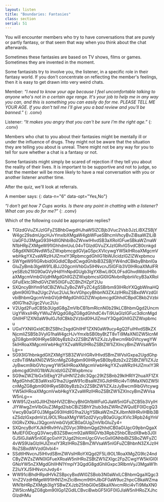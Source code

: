 ```yaml
---
layout: listen
title: "Boundaries: Fantasies"
class: section
serial: 51
---
```

You will encounter members who try to have conversations that are purely or partly fantasy, or that seem that way when you think about the chat afterwards.

Sometimes these fantasies are based on TV shows, films or games. Sometimes they are invented in the moment.

Some fantasists try to involve you, the listener, in a specific role in their fantasy world. If you don't concentrate on reflecting the member's feelings, then it is easy to get drawn into very weird chats.

Member: *“I need to know your age because I feel uncomfortable talking to anyone who's not in a certain age range. It's your job to help me in any way you can, and this is something you can easily do for me. PLEASE TELL ME YOUR AGE. If you don't tell me I'll give you a bad review and you'll be banned.”*
{: .conv}

Listener: *“It makes you angry that you can't be sure I'm the right age.”*
{: .conv}

Members who chat to you about their fantasies might be mentally ill or under the influence of drugs. They might not be aware that the situation they are telling you about is unreal. There might not be any way for you to tell for sure whether a chat is a fantasy or not.

Some fantasists might simply be scared of rejection if they tell you about the reality of their lives. It is important to be supportive and not to judge, so that the member will be more likely to have a real conversation with you or another listener another time.

After the quiz, we'll look at referrals.

A member says:
{: data-n="6" data-opt="Yes,No"}

*“I don't get how 7 Cups works. Is there any point in chatting with a listener? What can you do for me?”*
{: .conv}

Which of the following could be appropriate replies?

- TGlzdGVuZXJzIGFyZSBhbGwgdHJhaW5lZCBjb3Vuc2Vsb3JzLiBXZSBjYW4gc29sdmUgcHJvYmxlbXMgaW4gbWFueSBhcmVhcyBvZiBsaWZlLiBUaGF0J3MgaG93IHdlIGNhbiBoZWxwIHlvdSB3aXRoIGFueSBkaWZmaWN1bHRpZXMgeW91IGhhdmUuL04vTGlzdGVuZXJzIGRvIG5vdCB0cnkgdG8gdXNlIGNvdW5zZWxpbmcgdGVjaG5pcXVlcywgYW5kIHRoaXMgcmVwbHkgYXZvaWRzIHJlZmxlY3RpbmcgdGhlIG1lbWJlcidzIGZlZWxpbmcu
- SWYgeW91IGRvbid0IGdldCBpdCwgdGhlbiB3ZSBjYW4ndCBkbyBhbnl0aGluZyBmb3IgeW91LiBJJ20gcmVhbGx5IHNvcnJ5IGFib3V0IHRoaXMuIFRyeSBzb21lIG90aGVyIHdlYnNpdGUgb3IgYXBwLi9OL0FsdGhvdWdoIHRoaXMgcmVmbGVjdHMgdGhlIGZlZWxpbmcsIGl0IGNvbnRpbnVlcyB3aXRoIGFuIEktc3RhdGVtZW50IGFuZCBhZHZpY2Uu
- SXQncyBhYm91dCBiZWluZyBoZWFyZC4gSSBrbm93IHRoYXQgbWlnaHQgbm90IG1ha2Ugc2Vuc2UuL1kvVGhpcyBhbnN3ZXJzIHRoZSBxdWVzdGlvbiBhbmQgcmVmbGVjdHMgdGhlIGZlZWxpbmcgdGhhdCBpdCBkb2Vzbid0IG1ha2Ugc2Vuc2Uu
- V2Ugd2FudCB5b3UgdG8gZmVlbCB1bmRlcnN0b29kLCBhbmQgd2UncmUgYWxsIHRyYWluZWQgdG8gZG8gdGhhdC4vTi9UaGlzIGFuc3dlcnMgdGhlIHF1ZXN0aW9uIGJ1dCBkb2Vzbid0IHJlZmxlY3QgdGhlIGZlZWxpbmcu
- UGxlYXNlIGxldCBtZSBhc2sgdGhlIHF1ZXN0aW9ucy4gQ2FuIHlvdSBkZXNjcmliZSB5b3VyIG1haW4gcHJvYmxlbSB0byBtZT8vTi9MaXN0ZW5lcnMgZG8gbm90IHRyeSB0byBzb2x2ZSBtZW1iZXJzJyBwcm9ibGVtcywgYW5kIHRoaXMgcmVwbHkgYXZvaWRzIHRoZSBtZW1iZXIncyBmZWVsaW5nLg==
- SG93IG1hbnkgdGltZXMgYSB3ZWVrIGRvIHlvdSBmZWVsIGxpa2UgdGhpcz8vTi9MaXN0ZW5lcnMgZG8gbm90IHRyeSB0byBzb2x2ZSBtZW1iZXJzJyBwcm9ibGVtcywgYW5kIHRoaXMgcmVwbHkgYXZvaWRzIHJlZmxlY3RpbmcgdGhlIG1lbWJlcidzIGZlZWxpbmcu
- SG9wZWZ1bGx5IEkgY2FuIHN1Z2dlc3Qgc29tZSBnb29kIHRlY2huaXF1ZXMgdGhhdCB3aWxsIG1ha2UgeW91ciBsaWZlIGJldHRlci4vTi9MaXN0ZW5lcnMgZG8gbm90IHRyeSB0byBzb2x2ZSBtZW1iZXJzJyBwcm9ibGVtcywgYW5kIHRoaXMgcmVwbHkgYXZvaWRzIHRoZSBtZW1iZXIncyBmZWVsaW5nLg==
- WW91J2xsIGJlIHZhbHVlZCBhcyBhIGh1bWFuIGJlaW5nIGFuZCB5b3VyIHJlYWwgZmVlbGluZ3Mgd2lsbCBiZSBhY2tub3dsZWRnZWQuIEF0IDcgQ3VwcyB0aGF0J3MgaG93IHdlIG1ha2UgYSBkaWZmZXJlbmNlIHRvIHBlb3BsZSdzIGxpdmVzLi9OL1RoaXMgYW5zd2VycyB0aGUgcXVlc3Rpb24gYnV0IGRvZXNuJ3QgcmVmbGVjdCB0aGUgZmVlbGluZy4=
- SXQncyBoYXJkIHRvIHVuZGVyc3RhbmQgd2hhdCB0aGUgcG9pbnQgaXMuIEF0IDcgQ3VwcyB3ZSBwcm92aWRlIGVtb3Rpb25hbCBzdXBwb3J0IGJ5IGJlaW5nIGEgcGxhY2Ugd2hlcmUgcGVvcGxlIGNhbiBiZSBoZWFyZC4vWS9UaGlzIHJlZmxlY3RzIHRoZSBmZWVsaW5nIGFuZCBhbnN3ZXJzIHRoZSBxdWVzdGlvbi4=
- SSdtIHNvcnJ5IHlvdSBmZWVsIHRoYXQgd2F5Li9OL1RoaXMgZG9lc24ndCByZWZsZWN0IGFueXRoaW5nIHRoZSBtZW1iZXIgc2FpZCwgYW5kIGl0IGNoYW5nZXMgdGhlIHN1YmplY3QgdG8gdGhlIGxpc3RlbmVyJ3MgaW1hZ2luYXJ5IHNvcnJvdy4=
- WW91ciBhdHRpdHVkZSBpcyBxdWl0ZSBob3N0aWxlLCBhbmQgaXQgc3VnZ2VzdHMgeW91IHN1ZmZlciBmcm9tIHJlbGF0aW9uc2hpcCBkaWZmaWN1bHRpZXMgb3IgYSBwZXJzb25hbGl0eSBkaXNvcmRlci4vTi9MaXN0ZW5lcnMgZG8gbm90IGp1ZGdlLCBvciBwbGF5IGF0IGJlaW5nIHRoZXJhcGlzdHMu
